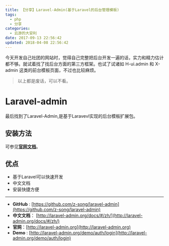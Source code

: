```yaml
---
title: 【分享】Laravel-Admin(基于Laravel的后台管理模板)
tags:
  - php
  - 分享
categories:
  - 云游的大安利
date: 2017-09-13 22:56:42
updated: 2018-04-08 22:56:42
---
```


今天开发自己社团的网站时，觉得自己完整把后台开发一遍的话，实力和精力估计都不够。就试着找了找后台方面的第三方框架。也试了试诸如 H-ui.admin 和 X-admin 这类的前台模板页面，不过也比较麻烦。

<!-- more -->
> 以上都是废话，可以不看。

# Laravel-admin

最后找到了Laravel-Admin,是基于Laravevl实现的后台模板扩展包。

## 安装方法

可参见[**官网文档**](http://laravel-admin.org/docs/#/zh/)。

## 优点

- 基于Laravel可以快速开发
- 中文文档
- 安装快捷方便

---

- **GitHub** : [https://github.com/z-song/laravel-admin](https://github.com/z-song/laravel-admin)
- **中文文档**： [http://laravel-admin.org/docs/#/zh/](http://laravel-admin.org/docs/#/zh/)
- **官网**：[http://laravel-admin.org](http://laravel-admin.org)
- **Demo** : [http://laravel-admin.org/demo/auth/login](http://laravel-admin.org/demo/auth/login)
